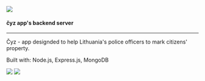 ![](https://i.imgur.com/JlOG01h.jpg)
#### čyz app's backend server

----

Čyz - app designded to help Lithuania's police officers to mark citizens' property.

Built with: Node.js, Express.js, MongoDB

![](https://i.imgur.com/2yGuSaS.jpg)
![](https://i.imgur.com/UKF1wlH.jpg)
